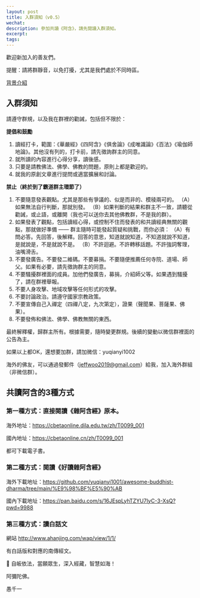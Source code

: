 ```yaml
---
layout: post
title: 入群須知（v0.5）
wechat: 
description: 參加共讀《阿含》，請先閱讀入群須知。
excerpt: 
tags:
---
```


歡迎新加入的善友們。

提醒：請將群靜音，以免打擾，尤其是我們處於不同時區。

[背景介紹](https://mp.weixin.qq.com/s/TxGRAM5ffuTNyuIo9TFAgQ)

## 入群須知

請遵守群規，以及我在群裡的勸誡，包括但不限於：

**提倡和鼓勵**
1. 讀經打卡，範圍：《華嚴經》《四阿含》《俱舍論》《成唯識論》《百法》《瑜伽師地論》。其他沒有列的，打卡前，請先徵詢群主的同意。
2. 就所讀的內容進行心得分享，讀後感。
3. 只要是請教佛法、佛學、佛教的問題，原則上都是歡迎的。
4. 就我的原創文章進行提問或適當擴展和討論。

**禁止（終於到了霸道群主環節了）**
1. 不要隨意發表觀點。尤其是那些有爭議的、似是而非的、模稜兩可的。
   （A）如果無法自行判斷，那就別發。
   （B）如果判斷的結果和群主不一致，請聽從勸誡，或止語，或離開（我也可以送你去其他佛教群，不是我的群）。
2. 如果發表了觀點，包括讀經心得，或控制不住而發表的和共讀經典無關的觀點，那就做好準備 —— 群主隨時可能發起質疑和挑戰，而你必須：
   （A）有問必答。先回答，後解釋。回答的意思，知道就說知道，不知道就說不知道，是就說是，不是就說不是。
   （B）不許迴避。不許轉移話題。不許強詞奪理，油嘴滑舌。
3. 不要發廣告。不要發二維碼。不要募捐。不要隨便推薦任何寺院、道場、師父。如果有必要，請先徵詢群主的同意。
4. 不要騷擾群裡面的成員。加他們發廣告，募捐，介紹師父等。如果遇到騷擾了，請在群裡舉報。
5. 不要人身攻擊、地域攻擊等任何形式的攻擊。
6. 不要討論政治。請遵守國家宗教政策。
7. 不要宣傳自己入禪定（四禪八定，九次第定），證果（聲聞果、菩薩果、佛果）。
8. 不要發佈和佛法、佛學、佛教無關的東西。

最終解釋權，歸群主所有。根據需要，隨時變更群規。後續的變動以微信群裡面的公告為主。

如果以上都OK，還想要加群，請加微信：yuqianyi1002

海外的佛友，可以通過發郵件（jeffwoo2019@gmail.com）給我，加入海外群組（非微信群）。

## 共讀阿含的3種方式

### 第一種方式：直接閱讀《雜阿含經》原本。

海外地址：https://cbetaonline.dila.edu.tw/zh/T0099_001

國內地址：https://cbetaonline.cn/zh/T0099_001

都可下載電子書。

### 第二種方式：閱讀《好讀雜阿含經》
   
海外下載地址：https://github.com/yuqianyi1001/awesome-buddhist-dharma/tree/main/%E9%98%BF%E5%90%AB

國內下載地址：https://pan.baidu.com/s/16JEspLyhTZYU7IyC-3-XsQ?pwd=9988

### 第三種方式：讀白話文

網站 http://www.ahanjing.com/wap/view/1/1/

有白話版和對應的南傳經文。

🙏 自皈依法，當願眾生，深入經藏，智慧如海！

阿彌陀佛。

愚千一

